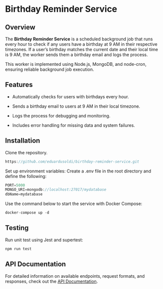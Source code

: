 # Birthday Reminder Service

## Overview
The **Birthday Reminder Service** is a scheduled background job that runs every hour to check if any users have a birthday at 9 AM in their respective timezones. If a user’s birthday matches the current date and their local time is 9 AM, the worker sends them a birthday email and logs the process.

This worker is implemented using Node.js, MongoDB, and node-cron, ensuring reliable background job execution.

## Features
- Automatically checks for users with birthdays every hour.

- Sends a birthday email to users at 9 AM in their local timezone.

- Logs the process for debugging and monitoring.

- Includes error handling for missing data and system failures.

## Installation
Clone the repository.
```ts
https://github.com/eduardusoldi/birthday-reminder-service.git
```

Set up environment variables:
Create a .env file in the root directory and define the following:
```ts
PORT=5000
MONGO_URI=mongodb://localhost:27017/mydatabase
dbName=mydatabase
```
Use the command below to start the service with Docker Compose:
```ts
docker-compose up -d
```

## Testing
Run unit test using Jest and supertest:
```ts
npm run test
```

## API Documentation
For detailed information on available endpoints, request formats, and responses, check out the [API Documentation](./API_DOCS.md).